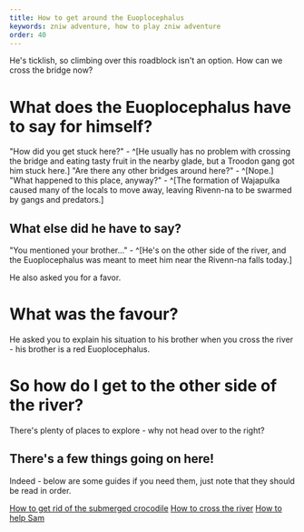 ```yaml
---
title: How to get around the Euoplocephalus
keywords: zniw adventure, how to play zniw adventure
order: 40
---
```


He's ticklish, so climbing over this roadblock isn't an option. How can we cross the bridge now?

# What does the Euoplocephalus have to say for himself?
"How did you get stuck here?" - ^[He usually has no problem with crossing the bridge and eating tasty fruit in the nearby glade, but a Troodon gang got him stuck here.]
"Are there any other bridges around here?" - ^[Nope.]
"What happened to this place, anyway?" - ^[The formation of Wajapulka caused many of the locals to move away, leaving Rivenn-na to be swarmed by gangs and predators.]

## What else did he have to say?
"You mentioned your brother..." - ^[He's on the other side of the river, and the Euoplocephalus was meant to meet him near the Rivenn-na falls today.]

He also asked you for a favor.

# What was the favour?
He asked you to explain his situation to his brother when you cross the river - his brother is a red Euoplocephalus.

# So how do I get to the other side of the river?
There's plenty of places to explore - why not head over to the right?

## There's a few things going on here!
Indeed - below are some guides if you need them, just note that they should be read in order.

[How to get rid of the submerged crocodile](croc.md)
[How to cross the river](logs.md)
[How to help Sam](snake.md)